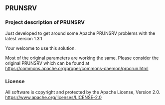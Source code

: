 ## PRUNSRV

### Project description of PRUNSRV

Just developed to get around some Apache PRUNSRV problems with the latest version 1.3.1

Your welcome to use this solution.

Most of the original parameters are working the same.
Please consider the original PRUNSRV which can be found at
https://commons.apache.org/proper/commons-daemon/procrun.html


### License

All software is copyright and protected by the Apache License, Version 2.0.
https://www.apache.org/licenses/LICENSE-2.0